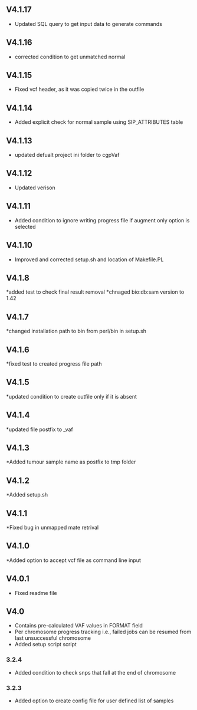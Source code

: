 
## V4.1.17 ########

* Updated SQL query to get input data to generate commands 

## V4.1.16 ########

* corrected condition to get unmatched normal 

## V4.1.15 ########

* Fixed vcf header, as it was copied twice in the outfile

## V4.1.14 ########

* Added explicit check for normal sample using SIP_ATTRIBUTES table

## V4.1.13 ########

* updated defualt project ini folder to cgpVaf

## V4.1.12 ########

* Updated verison

## V4.1.11 ########

* Added condition to ignore writing progress file if augment only option is selected

## V4.1.10 ########

* Improved and corrected setup.sh and location of Makefile.PL

## V4.1.8 ########

*added test to check final result removal 
*chnaged bio:db:sam version to 1.42

## V4.1.7 ########

*changed installation path to bin from perl/bin in setup.sh

## V4.1.6 ########

*fixed test to created progress file path

## V4.1.5 ########

*updated condition to create outfile only if it is absent

## V4.1.4 ########

*updated file postfix to <varinat>_vaf

## V4.1.3 ########

*Added tumour sample name as postfix to tmp folder 

## V4.1.2 ########

*Added setup.sh

## V4.1.1 ########

*Fixed bug in unmapped mate retrival

## V4.1.0 ########

*Added option to accept vcf file as command line input

## V4.0.1 ########

* Fixed readme file

## V4.0 ########

* Contains pre-calculated VAF values in FORMAT field
* Per chromosome progress tracking i.e., failed jobs can be resumed from last unsuccessful chromosome
* Added setup script script

### 3.2.4 ########

* Added condition to check snps that fall at the end of chromosome

### 3.2.3 ########
*	Added option to create config file for user defined list of samples
